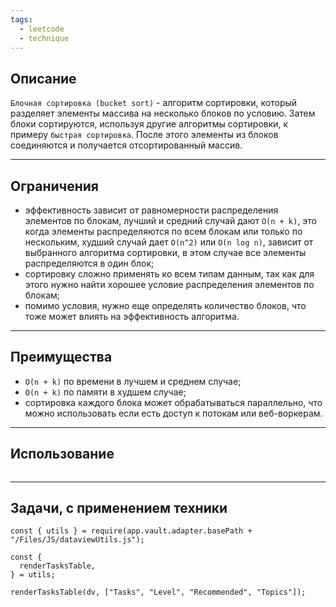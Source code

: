 ```yaml
---
tags:
  - leetcode
  - technique
---
```

## Описание

`Блочная сортировка (bucket sort)` - алгоритм сортировки, который разделяет элементы массива на несколько блоков по условию. Затем блоки сортируются, используя другие алгоритмы сортировки, к примеру `быстрая сортировка`. После этого элементы из блоков соединяются и получается отсортированный массив.

---
## Ограничения

- эффективность зависит от равномерности распределения элементов по блокам, лучший и средний случай дают `O(n + k)`, это когда элементы распределяются по всем блокам или только по нескольким, худший случай дает `O(n^2)` или `O(n log n)`, зависит от выбранного алгоритма сортировки, в этом случае все элементы распределяются в один блок;
- сортировку сложно применять ко всем типам данным, так как для этого нужно найти хорошее условие распределения элементов по блокам;
- помимо условия, нужно еще определять количество блоков, что тоже может влиять на эффективность алгоритма.

---
## Преимущества

- `O(n + k)` по времени в лучшем и среднем случае;
- `O(n + k)` по памяти в худшем случае;
- сортировка каждого блока может обрабатываться параллельно, что можно использовать если есть доступ к потокам или веб-воркерам.

---
## Использование

```typescript

```

---
## Задачи, с применением техники

```dataviewjs
const { utils } = require(app.vault.adapter.basePath + "/Files/JS/dataviewUtils.js");

const {
  renderTasksTable,
} = utils;

renderTasksTable(dv, ["Tasks", "Level", "Recommended", "Topics"]);
```